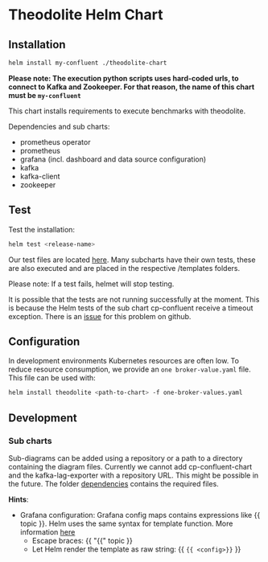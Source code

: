 # Theodolite Helm Chart

## Installation

```sh
helm install my-confluent ./theodolite-chart
```

**Please note: The execution python scripts uses hard-coded urls, to connect to Kafka and Zookeeper. For that reason, the name of this chart must be `my-confluent`**

This chart installs requirements to execute benchmarks with theodolite.

Dependencies and sub charts:

- prometheus operator
- prometheus
- grafana (incl. dashboard and data source configuration)
- kafka
- kafka-client
- zookeeper

## Test

Test the installation:

```sh
helm test <release-name>
```

Our test files are located [here](./theodlote-chart/templates/../../theodolite-chart/templates/tests). Many subcharts have their own tests, these are also executed and are placed in the respective /templates folders. 

Please note: If a test fails, helmet will stop testing.

It is possible that the tests are not running successfully at the moment. This is because the Helm tests of the sub chart cp-confluent receive a timeout exception. There is an [issue](https://github.com/confluentinc/cp-helm-charts/issues/318) for this problem on github.

## Configuration

In development environments Kubernetes resources are often low.  To reduce resource consumption, we provide an `one broker-value.yaml` file. This file can be used with:

```sh
helm install theodolite <path-to-chart> -f one-broker-values.yaml
```

## Development

### Sub charts

Sub-diagrams can be added using a repository or a path to a directory containing the diagram files. Currently we cannot add cp-confluent-chart and the kafka-lag-exporter with a repository URL. This might be possible in the future. The folder [dependencies](./dependencies) contains the required files.


**Hints**:

- Grafana configuration: Grafana config maps contains expressions like {{ topic }}. Helm uses the same syntax for template function.  More information [here](https://github.com/helm/helm/issues/2798)
  - Escape braces: {{ "{{" topic }}
  - Let Helm render the template as raw string: {{ `{{ <config>}}` }}
  